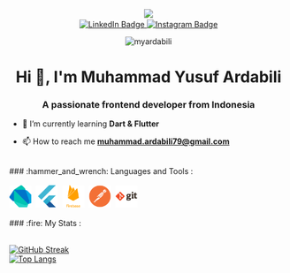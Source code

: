 <!-- ### Hi there 👋 -->

<div id="header" align="center">
  <img src="https://media.giphy.com/media/v1.Y2lkPTc5MGI3NjExdGo4ajkyc2poZ2hxeWFtZjYzN2pndHMyaDRrOWhpeHZ4NzlpbHJ6aSZlcD12MV9pbnRlcm5hbF9naWZfYnlfaWQmY3Q9cw/n1NLjLW22bhxUKCfyD/giphy.gif" width="100"/>
</div>

<div id="badges" align="center">
  <a href="https://www.linkedin.com/in/muhammad-yusuf-ardabili-9935591b8">
    <img src="https://img.shields.io/badge/LinkedIn-blue?style=for-the-badge&logo=linkedin&logoColor=white" alt="LinkedIn Badge"/>
  </a>
  <a href="https://instagram.com/https://instagram.com/myardabili">
    <img src="https://img.shields.io/badge/Instagram-red?style=for-the-badge&logo=twitter&logoColor=white" alt="Instagram Badge"/>
  </a>
</div>

<p align="center"> <img src="https://komarev.com/ghpvc/?username=myardabili&label=Profile%20views&color=0e75b6&style=flat" alt="myardabili" /> </p>

<h1 align="center">Hi 👋, I'm Muhammad Yusuf Ardabili</h1>
<h3 align="center">A passionate frontend developer from Indonesia</h3>

- 🌱 I’m currently learning **Dart & Flutter**

- 📫 How to reach me **muhammad.ardabili79@gmail.com**
<br>
### :hammer_and_wrench: Languages and Tools :
<br> <br> 
<div id="tools">
  <img src="https://github.com/devicons/devicon/blob/master/icons/dart/dart-original.svg" title="Dart" alt="Dart " width="40" height="40"/>&nbsp;
  <img src="https://github.com/devicons/devicon/blob/master/icons/flutter/flutter-original.svg" title="Flutter" alt="Flutter" width="40" height="40"/>&nbsp;
  <img src="https://github.com/devicons/devicon/blob/master/icons/firebase/firebase-plain-wordmark.svg"  title="Firebase" alt="Firebase" width="40" height="40"/>&nbsp;
  <img src="https://github.com/devicons/devicon/blob/master/icons/postman/postman-original.svg" title="Postman" alt="Postman" width="40" height="40"/>&nbsp;
  <img src="https://github.com/devicons/devicon/blob/master/icons/git/git-original-wordmark.svg" title="Git" **alt="Git" width="40" height="40"/>
</div>

<br>
### :fire: My Stats :
<br><br>

[![GitHub Streak](http://github-readme-streak-stats.herokuapp.com?user=myardabili&theme=dark&background=000000)](https://git.io/streak-stats) <br>
[![Top Langs](https://github-readme-stats.vercel.app/api/top-langs/?username=myardabili&layout=compact&theme=vision-friendly-dark)](https://github.com/anuraghazra/github-readme-stats)



<!--
**myardabili/myardabili** is a ✨ _special_ ✨ repository because its `README.md` (this file) appears on your GitHub profile.

Here are some ideas to get you started:

- 🔭 I’m currently working on ...
- 🌱 I’m currently learning ...
- 👯 I’m looking to collaborate on ...
- 🤔 I’m looking for help with ...
- 💬 Ask me about ...
- 📫 How to reach me: ...
- 😄 Pronouns: ...
- ⚡ Fun fact: ...
-->
